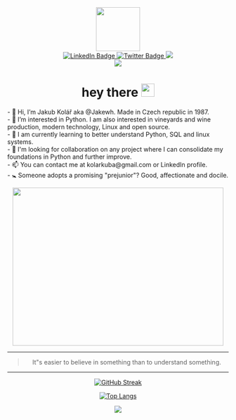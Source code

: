 <div id="header" align="center">
  <img src="https://media.giphy.com/media/M9gbBd9nbDrOTu1Mqx/giphy.gif" width="100"/>
</div>
<div id="badges" align="center">
  <a href="https://www.linkedin.com/in/jakub-kol%C3%A1%C5%99-a9b694195/">
    <img src="https://img.shields.io/badge/LinkedIn-blue?style=for-the-badge&logo=linkedin&logoColor=white" alt="LinkedIn Badge"/>
  </a>
  <a href="https://twitter.com/JakubKo00475128">
    <img src="https://img.shields.io/badge/Twitter-blue?style=for-the-badge&logo=twitter&logoColor=white" alt="Twitter Badge"/>
  </a>
  <img src="https://img.shields.io/badge/-linux-lightgrey">
</div>
<div id="badges" align="center">
      <img src="https://www.codewars.com/users/Jakewh/badges/large"> 
  <div id="badges" align="center">
      <img src="https://komarev.com/ghpvc/?username=Jakewh&style=flat-square&color=blue" alt=""/>
</div>

<h1 align="center">
  hey there
  <img src="https://media.giphy.com/media/hvRJCLFzcasrR4ia7z/giphy.gif" width="30px"/>
</h1>
  
<p align="left">
- 👋 Hi, I’m Jakub Kolář aka @Jakewh. Made in Czech republic in 1987.<br>
- 👀 I’m interested in Python. I am also interested in vineyards and wine production, modern technology, Linux and open source.<br>
- 🌱 I am currently learning to better understand Python, SQL and linux systems.<br>
- 💞️ I'm looking for collaboration on any project where I can consolidate my foundations in Python and further improve.<br>
- 📫 You can contact me at kolarkuba@gmail.com or LinkedIn profile.<br>
- 🚼 Someone adopts a promising "prejunior"? Good, affectionate and docile.
</p>
  
<div align="center">
  <img src="https://media.giphy.com/media/xUA7bdpLxQhsSQdyog/giphy.gif" width="480" height="360"/>
</div>

<HR>
<blockquote>
      <p>It"s easier to believe in something than to understand something.</p>
    </blockquote>
<HR>
<div align="center">
      
[![GitHub Streak](http://github-readme-streak-stats.herokuapp.com?user=Jakewh&theme=dark&background=000000)](https://git.io/streak-stats)
      
[![Top Langs](https://github-readme-stats.vercel.app/api/top-langs/?username=Jakewh&layout=compact&theme=vision-friendly-dark)](https://github.com/anuraghazra/github-readme-stats)
 
  <div id="badges" align="center">
    <a href="https://twitter.com/_JakubKolar">
      <img src="https://img.shields.io/twitter/follow/_JakubKolar?style=social">
